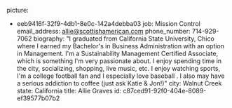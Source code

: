 picture:
  - eeb9416f-32f9-4db1-8e0c-142a4debba03
job: Mission Control
email_address: allie@scottishamerican.com
phone_number: 714-929-7062
biography: "I graduated from California State University, Chico where I earned my Bachelor's in Business Administration with an option in Management. I'm a Sustainability Management Certified Associate, which is something I'm very passionate about. I enjoy spending time in the city, socializing, shopping, live music, etc. I enjoy watching sports, I'm a college football fan and I especially love baseball . I also may have a serious addiction to coffee (just ask Katie & Jon!)"
city: Walnut Creek
state: California
title: Allie Graves
id: c87ced91-92f0-404e-8089-ef39577b07b2
